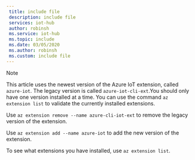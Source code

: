 ```yaml
---
 title: include file
 description: include file
 services: iot-hub
 author: robinsh
 ms.service: iot-hub
 ms.topic: include
 ms.date: 03/05/2020
 ms.author: robinsh
 ms.custom: include file
---
```

> [!NOTE]
> This article uses the newest version of the Azure IoT extension, called `azure-iot`. The legacy version is called `azure-iot-cli-ext`.You should only have one version installed at a time. You can use the command `az extension list` to validate the currently installed extensions.
>
> Use `az extension remove --name azure-cli-iot-ext` to remove the legacy version of the extension.
>
> Use `az extension add --name azure-iot` to add the new version of the extension. 
>
> To see what extensions you have installed, use `az extension list`.
>
